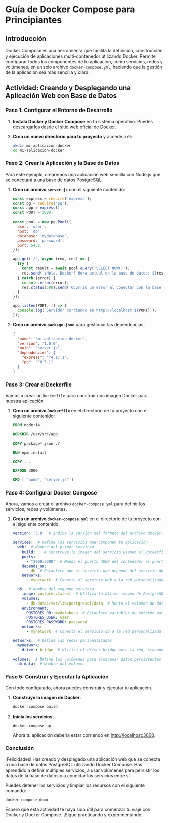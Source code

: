 # Guía de Docker Compose para Principiantes

## Introducción

Docker Compose es una herramienta que facilita la definición, construcción y ejecución de aplicaciones multi-contenedor utilizando Docker. Permite configurar todos los componentes de tu aplicación, como servicios, redes y volúmenes, en un solo archivo `docker-compose.yml`, haciendo que la gestión de la aplicación sea más sencilla y clara.

## Actividad: Creando y Desplegando una Aplicación Web con Base de Datos

### Paso 1: Configurar el Entorno de Desarrollo

1. **Instala Docker y Docker Compose** en tu sistema operativo. Puedes descargarlos desde el sitio web oficial de [Docker](https://www.docker.com/products/docker-desktop).

2. **Crea un nuevo directorio para tu proyecto** y accede a él:
    ```bash
    mkdir mi-aplicacion-docker
    cd mi-aplicacion-docker
    ```

### Paso 2: Crear la Aplicación y la Base de Datos

Para este ejemplo, crearemos una aplicación web sencilla con Node.js que se conectará a una base de datos PostgreSQL.

1. **Crea un archivo `server.js`** con el siguiente contenido:
    ```javascript
    const express = require('express');
    const pg = require('pg');
    const app = express();
    const PORT = 3000;

    const pool = new pg.Pool({
      user: 'user',
      host: 'db',
      database: 'mydatabase',
      password: 'password',
      port: 5432,
    });

    app.get('/', async (req, res) => {
      try {
        const result = await pool.query('SELECT NOW()');
        res.send(`¡Hola, Docker! Hora actual en la base de datos: ${result.rows[0].now}`);
      } catch (error) {
        console.error(error);
        res.status(500).send('Ocurrió un error al conectar con la base de datos');
      }
    });

    app.listen(PORT, () => {
      console.log(`Servidor corriendo en http://localhost:${PORT}`);
    });
    ```

2. **Crea un archivo `package.json`** para gestionar las dependencias:
    ```json
    {
      "name": "mi-aplicacion-docker",
      "version": "1.0.0",
      "main": "server.js",
      "dependencies": {
        "express": "^4.17.1",
        "pg": "^8.5.1"
      }
    }
    ```

### Paso 3: Crear el Dockerfile

Vamos a crear un `Dockerfile` para construir una imagen Docker para nuestra aplicación.

1. **Crea un archivo `Dockerfile`** en el directorio de tu proyecto con el siguiente contenido:
    ```Dockerfile
    FROM node:14

    WORKDIR /usr/src/app

    COPY package*.json ./

    RUN npm install

    COPY . .

    EXPOSE 3000

    CMD [ "node", "server.js" ]
    ```

### Paso 4: Configurar Docker Compose

Ahora, vamos a crear el archivo `docker-compose.yml` para definir los servicios, redes y volúmenes.

1. **Crea un archivo `docker-compose.yml`** en el directorio de tu proyecto con el siguiente contenido:
    ```yaml
    version: '3.8'  # Indica la versión del formato del archivo docker-compose
    
    services:  # Define los servicios que componen tu aplicación
      web:  # Nombre del primer servicio
        build: .  # Construye la imagen del servicio usando el Dockerfile en el directorio actual
        ports:
          - "3000:3000"  # Mapea el puerto 3000 del contenedor al puerto 3000 del host
        depends_on:
          - db  # Establece que el servicio web depende del servicio db
        networks:
          - mynetwork  # Conecta el servicio web a la red personalizada mynetwork

      db:  # Nombre del segundo servicio
        image: postgres:latest  # Utiliza la última imagen de PostgreSQL disponible
        volumes:
          - db-data:/var/lib/postgresql/data  # Monta el volumen db-data en la ruta especificada dentro del contenedor
        environment:
          POSTGRES_DB: mydatabase  # Establece variables de entorno para configurar PostgreSQL
          POSTGRES_USER: user
          POSTGRES_PASSWORD: password
        networks:
          - mynetwork  # Conecta el servicio db a la red personalizada mynetwork

    networks:  # Define las redes personalizadas
      mynetwork:
        driver: bridge  # Utiliza el driver bridge para la red, creando una red privada interna

    volumes:  # Define los volúmenes para almacenar datos persistentes
      db-data:  # Nombre del volumen

    ```

### Paso 5: Construir y Ejecutar la Aplicación

Con todo configurado, ahora puedes construir y ejecutar tu aplicación.

1. **Construye la imagen de Docker**:
    ```bash
    docker-compose build
    ```

2. **Inicia los servicios**:
    ```bash
    docker-compose up
    ```

   Ahora tu aplicación debería estar corriendo en [http://localhost:3000](http://localhost:3000).

### Conclusión

¡Felicidades! Has creado y desplegado una aplicación web que se conecta a una base de datos PostgreSQL utilizando Docker Compose. Has aprendido a definir múltiples servicios, a usar volúmenes para persistir los datos de la base de datos y a conectar los servicios entre sí.

Puedes detener los servicios y limpiar los recursos con el siguiente comando:

```bash
docker-compose down
```

Espero que esta actividad te haya sido útil para comenzar tu viaje con Docker y Docker Compose. ¡Sigue practicando y experimentando!